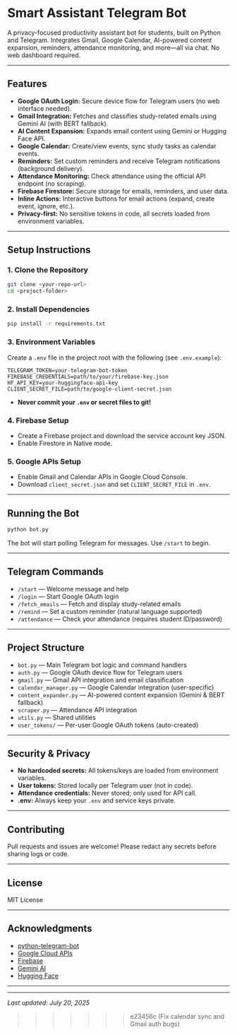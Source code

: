 # Smart Assistant Telegram Bot

A privacy-focused productivity assistant bot for students, built on Python and Telegram. Integrates Gmail, Google Calendar, AI-powered content expansion, reminders, attendance monitoring, and more—all via chat. No web dashboard required.

---

## Features

- **Google OAuth Login:** Secure device flow for Telegram users (no web interface needed).
- **Gmail Integration:** Fetches and classifies study-related emails using Gemini AI (with BERT fallback).
- **AI Content Expansion:** Expands email content using Gemini or Hugging Face API.
- **Google Calendar:** Create/view events, sync study tasks as calendar events.
- **Reminders:** Set custom reminders and receive Telegram notifications (background delivery).
- **Attendance Monitoring:** Check attendance using the official API endpoint (no scraping).
- **Firebase Firestore:** Secure storage for emails, reminders, and user data.
- **Inline Actions:** Interactive buttons for email actions (expand, create event, ignore, etc.).
- **Privacy-first:** No sensitive tokens in code, all secrets loaded from environment variables.

---

## Setup Instructions

### 1. Clone the Repository
```bash
git clone <your-repo-url>
cd <project-folder>
```

### 2. Install Dependencies
```bash
pip install -r requirements.txt
```

### 3. Environment Variables
Create a `.env` file in the project root with the following (see `.env.example`):

```env
TELEGRAM_TOKEN=your-telegram-bot-token
FIREBASE_CREDENTIALS=path/to/your/firebase-key.json
HF_API_KEY=your-huggingface-api-key
CLIENT_SECRET_FILE=path/to/google-client-secret.json
```

- **Never commit your `.env` or secret files to git!**

### 4. Firebase Setup
- Create a Firebase project and download the service account key JSON.
- Enable Firestore in Native mode.

### 5. Google APIs Setup
- Enable Gmail and Calendar APIs in Google Cloud Console.
- Download `client_secret.json` and set `CLIENT_SECRET_FILE` in `.env`.

---

## Running the Bot
```bash
python bot.py
```

The bot will start polling Telegram for messages. Use `/start` to begin.

---

## Telegram Commands
- `/start` — Welcome message and help
- `/login` — Start Google OAuth login
- `/fetch_emails` — Fetch and display study-related emails
- `/remind` — Set a custom reminder (natural language supported)
- `/attendance` — Check your attendance (requires student ID/password)

---

## Project Structure
- `bot.py` — Main Telegram bot logic and command handlers
- `auth.py` — Google OAuth device flow for Telegram users
- `gmail.py` — Gmail API integration and email classification
- `calendar_manager.py` — Google Calendar integration (user-specific)
- `content_expander.py` — AI-powered content expansion (Gemini & BERT fallback)
- `scraper.py` — Attendance API integration
- `utils.py` — Shared utilities
- `user_tokens/` — Per-user Google OAuth tokens (auto-created)

---

## Security & Privacy
- **No hardcoded secrets:** All tokens/keys are loaded from environment variables.
- **User tokens:** Stored locally per Telegram user (not in code).
- **Attendance credentials:** Never stored; only used for API call.
- **.env:** Always keep your `.env` and service keys private.

---

## Contributing
Pull requests and issues are welcome! Please redact any secrets before sharing logs or code.

---

## License
MIT License

---

## Acknowledgments
- [python-telegram-bot](https://python-telegram-bot.org/)
- [Google Cloud APIs](https://console.cloud.google.com/)
- [Firebase](https://firebase.google.com/)
- [Gemini AI](https://ai.google.dev/gemini-api)
- [Hugging Face](https://huggingface.co/)

---

---

_Last updated: July 20, 2025_

>>>>>>> e23456c
>>>>>>>  (Fix calendar sync and Gmail auth bugs)
